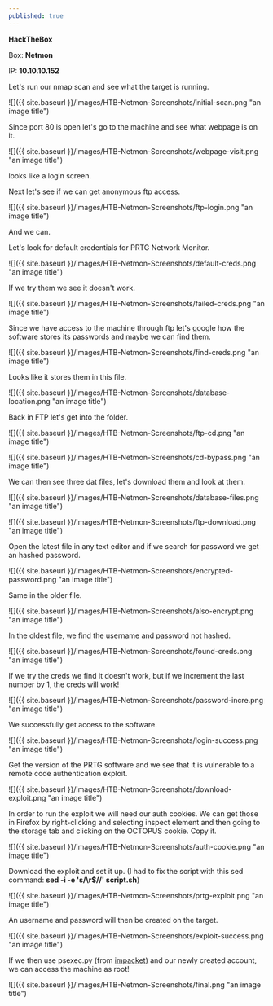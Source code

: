 ```yaml
---
published: true
---
```

**HackTheBox**

Box: **Netmon**

IP: **10.10.10.152**

Let's run our nmap scan and see what the target is running.

![]({{ site.baseurl }}/images/HTB-Netmon-Screenshots/initial-scan.png "an image title")

Since port 80 is open let's go to the machine and see what webpage is on it.

![]({{ site.baseurl }}/images/HTB-Netmon-Screenshots/webpage-visit.png "an image title")

looks like a login screen.

Next let's see if we can get anonymous ftp access.

![]({{ site.baseurl }}/images/HTB-Netmon-Screenshots/ftp-login.png "an image title")

And we can.

Let's look for default credentials for PRTG Network Monitor.

![]({{ site.baseurl }}/images/HTB-Netmon-Screenshots/default-creds.png "an image title")

If we try them we see it doesn't work.

![]({{ site.baseurl }}/images/HTB-Netmon-Screenshots/failed-creds.png "an image title")

Since we have access to the machine through ftp let's google how the software stores its passwords and maybe we can find them.

![]({{ site.baseurl }}/images/HTB-Netmon-Screenshots/find-creds.png "an image title")

Looks like it stores them in this file.

![]({{ site.baseurl }}/images/HTB-Netmon-Screenshots/database-location.png "an image title")

Back in FTP let's get into the folder.

![]({{ site.baseurl }}/images/HTB-Netmon-Screenshots/ftp-cd.png "an image title")

![]({{ site.baseurl }}/images/HTB-Netmon-Screenshots/cd-bypass.png "an image title")

We can then see three dat files, let's download them and look at them.

![]({{ site.baseurl }}/images/HTB-Netmon-Screenshots/database-files.png "an image title")

![]({{ site.baseurl }}/images/HTB-Netmon-Screenshots/ftp-download.png "an image title")

Open the latest file in any text editor and if we search for password we get an hashed password.

![]({{ site.baseurl }}/images/HTB-Netmon-Screenshots/encrypted-password.png "an image title")

Same in the older file.

![]({{ site.baseurl }}/images/HTB-Netmon-Screenshots/also-encrypt.png "an image title")

In the oldest file, we find the username and password not hashed.

![]({{ site.baseurl }}/images/HTB-Netmon-Screenshots/found-creds.png "an image title")

If we try the creds we find it doesn't work, but if we increment the last number by 1, the creds will work!

![]({{ site.baseurl }}/images/HTB-Netmon-Screenshots/password-incre.png "an image title")

We successfully get access to the software.

![]({{ site.baseurl }}/images/HTB-Netmon-Screenshots/login-success.png "an image title")

Get the version of the PRTG software and we see that it is vulnerable to a remote code authentication exploit. 

![]({{ site.baseurl }}/images/HTB-Netmon-Screenshots/download-exploit.png "an image title")

In order to run the exploit we will need our auth cookies. We can get those in Firefox by right-clicking and selecting inspect element and then going to the storage tab and clicking on the OCTOPUS cookie. Copy it.

![]({{ site.baseurl }}/images/HTB-Netmon-Screenshots/auth-cookie.png "an image title")

Download the exploit and set it up. (I had to fix the script with this sed command: **sed -i -e 's/\r$//' script.sh**)

![]({{ site.baseurl }}/images/HTB-Netmon-Screenshots/prtg-exploit.png "an image title")

An username and password will then be created on the target.

![]({{ site.baseurl }}/images/HTB-Netmon-Screenshots/exploit-success.png "an image title")

If we then use psexec.py (from [impacket](https://github.com/SecureAuthCorp/impacket)) and our newly created account, we can access the machine as root!

![]({{ site.baseurl }}/images/HTB-Netmon-Screenshots/final.png "an image title")
